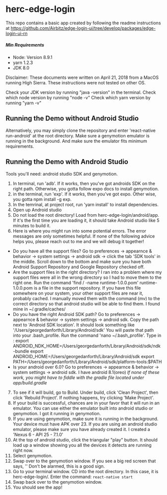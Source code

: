 # herc-edge-login

This repo contains a basic app created by following the readme instructions at https://github.com/Airbitz/edge-login-ui/tree/develop/packages/edge-login-ui-rn

##### Min Requirements
- Node: Version 8.9.1
- yarn 1.2.3
- JDK 8.0

Disclaimer: These documents were written on April 21, 2018 from a MacOS running High Sierra. These instructions were not tested on other OS.

Check your JDK version by running "java -version" in the terminal.
Check which node version by running "node -v"
Check which yarn version by running "yarn -v"

## Running the Demo without Android Studio
Alternatively, you may simply clone the repository and enter 'react-native run-android' at the root directory. Make sure a genymotion emulator is running in the background. And make sure the emulator fits minimum requirements.

## Running the Demo with Android Studio
Tools you'll need: android studio SDK and genymotion.
1. In terminal, run 'adb'. If it works, then you've got androids SDK on the right path. Otherwise, you gotta follow expo docs to install genymotion.
2. in the terminal, run 'exp'. If it works, then you've got expo. Other wise, you gotta npm install -g exp.
3. In the temrinal, at project root, run 'yarn install' to install dependencies.
4. Open up Android studio
5. Do not load the root directory! Load from herc-edge-login/android/app. If it's the first time you are loading it, it should take Android studio like 5 minutes to build it.
6. Here is where you might run into some potential errors. The error messages are only sometimes helpful. If none of the following advice helps you, please reach out to me and we will debug it together!
  - Do you have all the support files? Go to preferences -> appearnce & behavior -> system settings -> android sdk -> click the tab 'SDK tools' in the middle. Scroll down to the bottom and make sure you have both Android Support Repository and Google Repository checked off.
  - Are the support files in the right directory? I ran into a problem where my support files were all in the wrong directory so I had to move them to the right one. Run the command 'find / -name runtime-1.0.0.pom' runtime-1.0.0.pom is a file in the support repository. If you have this file somewhere on your system, your other support files are near it, probably cached. I manually moved them with the command (mv) to the correct directory so that android studio will be able to find them. I found mine in ~/.gradle/caches/
  - Do you have the right Android SDK path? Go to preferences -> appearnce & behavior -> system settings -> android sdk. Copy the path next to 'Android SDK location'. It should look something like '/Users/georgedanforth/Library/Android/sdk' You will paste that path into your .bash_profile. Run the command 'nano ~/.bash_profile'. Type in :
  export ANDROID_NDK_HOME=/Users/georgedanforth/Library/Android/sdk/ndk-bundle
  export ANDROID_HOME=/Users/georgedanforth/Library/Android/sdk
  export PATH=/Users/georgedanforth/Library/Android/sdk/platform-tools:$PATH
  - Is your android over 6.0? Go to preferences -> appearnce & behavior -> system settings -> android sdk. I have android 8.1(oreo)
  *If none of these work, you might have to fiddle with the gradle file located under app/build.gradle*
7. To see if it will build, go to Build. Under build, click 'Clean Project', then click 'Rebuild Project'. If nothing happens, try clicking 'Make Project'.
8. If your build is successful, chances are in your favor that it will run in an emulator. You can use either the emulator built into android studio or genymotion. I got it running in genymotion.
9. If you are using genymotion, make sure it is running in the background. Your device must have APK over 23. If you are using an android studio emulator, please make sure you have already created it. I created a 'Nexus 6 -  API 25 - 7.1.0'
10. At the top of android studio, click the triangular "play" button. It should load up a window showing you all the devices it detects are running right now.
11. Select genymotion.
12. Swap over to the genymotion window. If you see a big red screen that says, '' Don't be alarmed, this is a good sign.
13. Go to your terminal window. CD into the root directory. In this case, it is herc-edge-login/. Enter the command: `react-native start`
14. Swap back over to the genymotion window.
15. You should see the app!
